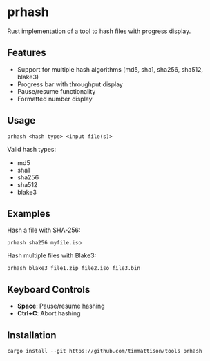 # prhash

Rust implementation of a tool to hash files with progress display.

## Features

- Support for multiple hash algorithms (md5, sha1, sha256, sha512, blake3)
- Progress bar with throughput display
- Pause/resume functionality
- Formatted number display

## Usage

```
prhash <hash type> <input file(s)>
```

Valid hash types:
- md5
- sha1
- sha256
- sha512
- blake3

## Examples

Hash a file with SHA-256:
```
prhash sha256 myfile.iso
```

Hash multiple files with Blake3:
```
prhash blake3 file1.zip file2.iso file3.bin
```

## Keyboard Controls

- **Space**: Pause/resume hashing
- **Ctrl+C**: Abort hashing

## Installation

```
cargo install --git https://github.com/timmattison/tools prhash
```